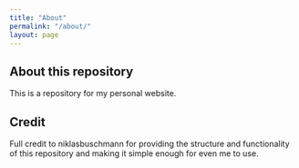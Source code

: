 ```yaml
---
title: "About"
permalink: "/about/"
layout: page
---
```


## About this repository

This is a repository for my personal website.

## Credit

Full credit to niklasbuschmann for providing the structure and functionality of this repository and making it simple enough for even me to use.
